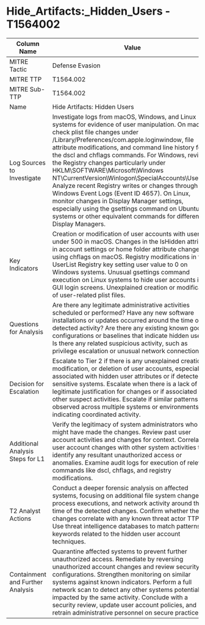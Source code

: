 # Hide_Artifacts:_Hidden_Users - T1564002

| Column Name | Value |
|-------------|-------|
| MITRE Tactic | Defense Evasion |
| MITRE TTP | T1564.002 |
| MITRE Sub-TTP | T1564.002 |
| Name | Hide Artifacts: Hidden Users |
| Log Sources to Investigate | Investigate logs from macOS, Windows, and Linux systems for evidence of user manipulation. On macOS, check plist file changes under /Library/Preferences/com.apple.loginwindow, file attribute modifications, and command line history for the dscl and chflags commands. For Windows, review the Registry changes particularly under HKLM\SOFTWARE\Microsoft\Windows NT\CurrentVersion\Winlogon\SpecialAccounts\UserList. Analyze recent Registry writes or changes through Windows Event Logs (Event ID 4657). On Linux, monitor changes in Display Manager settings, especially using the gsettings command on Ubuntu systems or other equivalent commands for different Display Managers. |
| Key Indicators | Creation or modification of user accounts with userID under 500 in macOS. Changes in the IsHidden attribute in account settings or home folder attribute changes using chflags on macOS. Registry modifications in the UserList Registry key setting user value to 0 on Windows systems. Unusual gsettings command execution on Linux systems to hide user accounts in GUI login screens. Unexplained creation or modification of user-related plist files. |
| Questions for Analysis | Are there any legitimate administrative activities scheduled or performed? Have any new software installations or updates occurred around the time of detected activity? Are there any existing known good configurations or baselines that indicate hidden users? Is there any related suspicious activity, such as privilege escalation or unusual network connections? |
| Decision for Escalation | Escalate to Tier 2 if there is any unexplained creation, modification, or deletion of user accounts, especially if associated with hidden user attributes or if detected on sensitive systems. Escalate when there is a lack of legitimate justification for changes or if associated with other suspect activities. Escalate if similar patterns are observed across multiple systems or environments, indicating coordinated activity. |
| Additional Analysis Steps for L1 | Verify the legitimacy of system administrators who might have made the changes. Review past user account activities and changes for context. Correlate user account changes with other system activities to identify any resultant unauthorized access or anomalies. Examine audit logs for execution of relevant commands like dscl, chflags, and registry modifications. |
| T2 Analyst Actions | Conduct a deeper forensic analysis on affected systems, focusing on additional file system changes, process executions, and network activity around the time of the detected changes. Confirm whether the changes correlate with any known threat actor TTPs. Use threat intelligence databases to match patterns or keywords related to the hidden user account techniques. |
| Containment and Further Analysis | Quarantine affected systems to prevent further unauthorized access. Remediate by reversing unauthorized account changes and review security configurations. Strengthen monitoring on similar systems against known indicators. Perform a full network scan to detect any other systems potentially impacted by the same activity. Conclude with a security review, update user account policies, and retrain administrative personnel on secure practices. |
